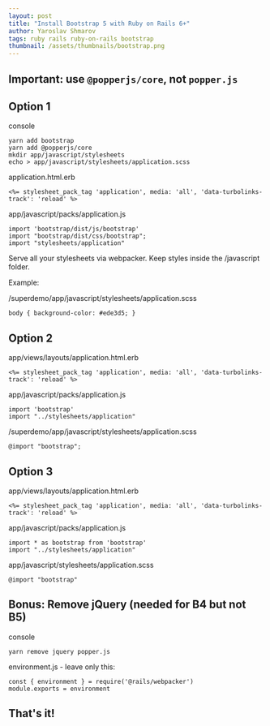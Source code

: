 ```yaml
---
layout: post
title: "Install Bootstrap 5 with Ruby on Rails 6+"
author: Yaroslav Shmarov
tags: ruby rails ruby-on-rails bootstrap
thumbnail: /assets/thumbnails/bootstrap.png
---
```


## Important: use `@popperjs/core`, not `popper.js`

## Option 1

console

```
yarn add bootstrap
yarn add @popperjs/core
mkdir app/javascript/stylesheets
echo > app/javascript/stylesheets/application.scss
```

application.html.erb

```
<%= stylesheet_pack_tag 'application', media: 'all', 'data-turbolinks-track': 'reload' %>
```

app/javascript/packs/application.js

```
import 'bootstrap/dist/js/bootstrap'
import "bootstrap/dist/css/bootstrap";
import "stylesheets/application"
```

Serve all your stylesheets via webpacker. Keep styles inside the /javascript folder.

Example:

/superdemo/app/javascript/stylesheets/application.scss
```
body { background-color: #ede3d5; }
```

## Option 2

app/views/layouts/application.html.erb

```
<%= stylesheet_pack_tag 'application', media: 'all', 'data-turbolinks-track': 'reload' %>
```

app/javascript/packs/application.js
```
import 'bootstrap'
import "../stylesheets/application"
```

/superdemo/app/javascript/stylesheets/application.scss
```
@import "bootstrap";
```

## Option 3

app/views/layouts/application.html.erb

```
<%= stylesheet_pack_tag 'application', media: 'all', 'data-turbolinks-track': 'reload' %>
```

app/javascript/packs/application.js

```
import * as bootstrap from 'bootstrap'
import "../stylesheets/application"
```

app/javascript/stylesheets/application.scss

```
@import "bootstrap"
```

## Bonus: Remove jQuery (needed for B4 but not B5)

console
```
yarn remove jquery popper.js
```
environment.js - leave only this:
```
const { environment } = require('@rails/webpacker')
module.exports = environment
```

## That's it!
